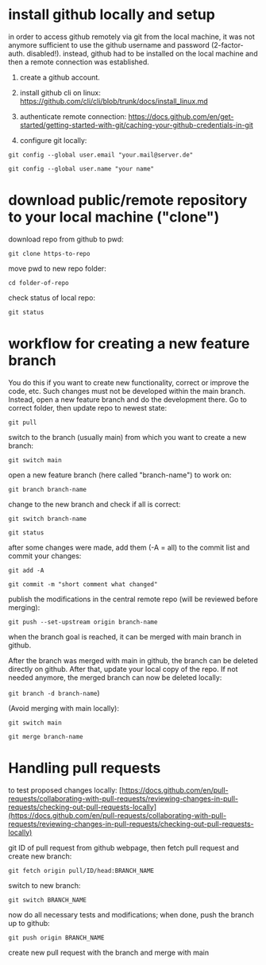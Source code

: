 # install github locally and setup
in order to access github remotely via git from the local machine, it was not anymore sufficient to use the github username and password (2-factor-auth. disabled!). instead, github had to be installed on the local machine and then a remote connection was established. 

1. create a github account.

2. install github cli on linux: https://github.com/cli/cli/blob/trunk/docs/install_linux.md

3. authenticate remote connection: https://docs.github.com/en/get-started/getting-started-with-git/caching-your-github-credentials-in-git

4. configure git locally:

`git config --global user.email "your.mail@server.de"`

`git config --global user.name "your name"`


# download public/remote repository to your local machine ("clone")
download repo from github to pwd:

`git clone https-to-repo`

move pwd to new repo folder:

`cd folder-of-repo`

check status of local repo:

`git status`


# workflow for creating a new feature branch

You do this if you want to create new functionality, correct or improve the code, etc. Such changes must not be developed within the main branch. Instead, open a new feature branch and do the development there.
Go to correct folder, then update repo to newest state:

`git pull`

switch to the branch (usually main) from which you want to create a new branch:

`git switch main`

open a new feature branch (here called "branch-name") to work on:

`git branch branch-name`

change to the new branch and check if all is correct:

`git switch branch-name`

`git status`

after some changes were made, add them (-A = all) to the commit list and commit your changes:

`git add -A`

`git commit -m "short comment what changed"`


publish the modifications in the central remote repo (will be reviewed before merging):

`git push --set-upstream origin branch-name`

when the branch goal is reached, it can be merged with main branch in github.

After the branch was merged with main in github, the branch can be deleted directly on github. After that, update your local copy of the repo. If not needed anymore, the merged branch can now be deleted locally:

`git branch -d branch-name`)


(Avoid merging with main locally):

`git switch main`

`git merge branch-name`


# Handling pull requests

to test proposed changes locally:
[https://docs.github.com/en/pull-requests/collaborating-with-pull-requests/reviewing-changes-in-pull-requests/checking-out-pull-requests-locally](https://docs.github.com/en/pull-requests/collaborating-with-pull-requests/reviewing-changes-in-pull-requests/checking-out-pull-requests-locally)

git ID of pull request from github webpage, then fetch pull request and create new branch:

`git fetch origin pull/ID/head:BRANCH_NAME`

switch to new branch:

`git switch BRANCH_NAME`

now do all necessary tests and modifications; when done, push the branch up to github:

`git push origin BRANCH_NAME`

create new pull request with the branch and merge with main


